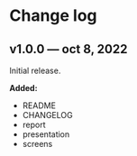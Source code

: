 # Change log

## v1.0.0 — oct 8, 2022

Initial release.

**Added:**
- README
- CHANGELOG
- report
- presentation
- screens
